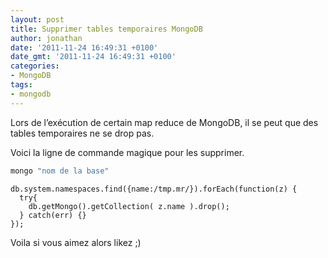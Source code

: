 ```yaml
---
layout: post
title: Supprimer tables temporaires MongoDB
author: jonathan
date: '2011-11-24 16:49:31 +0100'
date_gmt: '2011-11-24 16:49:31 +0100'
categories:
- MongoDB
tags:
- mongodb
---
```


Lors de l’exécution de certain map reduce de MongoDB, il se peut que des tables temporaires ne se drop pas.

Voici la ligne de commande magique pour les supprimer.

```bash
mongo "nom de la base"
```

```
db.system.namespaces.find({name:/tmp.mr/}).forEach(function(z) {
  try{
    db.getMongo().getCollection( z.name ).drop();
  } catch(err) {}
});
```

Voila si vous aimez alors likez ;)
